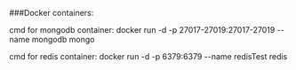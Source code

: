 
###Docker containers:

cmd for mongodb container:
docker run -d -p 27017-27019:27017-27019 --name mongodb mongo

cmd for redis container:
docker run -d -p 6379:6379 --name redisTest redis

